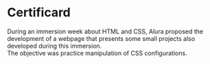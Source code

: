 <h1>Certificard</h1>

<p>During an immersion week about HTML and CSS, Alura proposed the development of a webpage that presents some small projects also developed during this immersion.<br>
The objective was practice manipulation of CSS configurations.</p>
